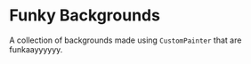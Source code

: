 # Funky Backgrounds

A collection of backgrounds made using ``CustomPainter`` that are funkaayyyyyy.
